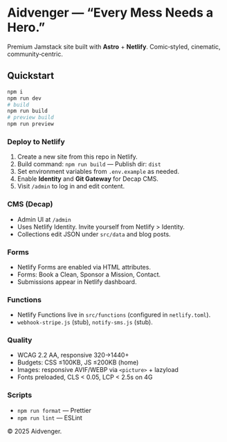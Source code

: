 # Aidvenger — “Every Mess Needs a Hero.”

Premium Jamstack site built with **Astro** + **Netlify**. Comic‑styled, cinematic, community‑centric.

## Quickstart

```bash
npm i
npm run dev
# build
npm run build
# preview build
npm run preview
```

### Deploy to Netlify
1. Create a new site from this repo in Netlify.
2. Build command: `npm run build` — Publish dir: `dist`
3. Set environment variables from `.env.example` as needed.
4. Enable **Identity** and **Git Gateway** for Decap CMS.
5. Visit `/admin` to log in and edit content.

### CMS (Decap)
- Admin UI at `/admin`
- Uses Netlify Identity. Invite yourself from Netlify > Identity.
- Collections edit JSON under `src/data` and blog posts.

### Forms
- Netlify Forms are enabled via HTML attributes.
- Forms: Book a Clean, Sponsor a Mission, Contact.
- Submissions appear in Netlify dashboard.

### Functions
- Netlify Functions live in `src/functions` (configured in `netlify.toml`).
- `webhook-stripe.js` (stub), `notify-sms.js` (stub).

### Quality
- WCAG 2.2 AA, responsive 320→1440+
- Budgets: CSS ≤100KB, JS ≤200KB (home)
- Images: responsive AVIF/WEBP via `<picture>` + lazyload
- Fonts preloaded, CLS < 0.05, LCP < 2.5s on 4G

### Scripts
- `npm run format` — Prettier
- `npm run lint` — ESLint

© 2025 Aidvenger.
